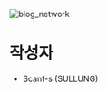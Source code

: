 ![blog_network](https://github.com/Scanf-s/CS_Book_Summary/assets/105439069/058e8878-6f0e-4260-a795-4794e3c7d090)
# 작성자
- Scanf-s (SULLUNG)
